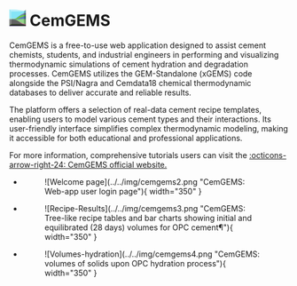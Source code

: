 # <img style="float: center; height: 6%; width: 6%;" src="../../img/cemgems.png"> CemGEMS 

CemGEMS is a free-to-use web application designed to assist cement chemists, students, and industrial engineers in performing and visualizing thermodynamic simulations of cement hydration and degradation processes. CemGEMS utilizes the GEM-Standalone (xGEMS) code alongside the PSI/Nagra and Cemdata18 chemical thermodynamic databases to deliver accurate and reliable results. ​

The platform offers a selection of real-data cement recipe templates, enabling users to model various cement types and their interactions. Its user-friendly interface simplifies complex thermodynamic modeling, making it accessible for both educational and professional applications. ​

For more information, comprehensive tutorials users can visit the [:octicons-arrow-right-24: CemGEMS official website. ](https://cemgems.org/)

<div class="grid cards" style="width: 100%; grid-template-columns: repeat(auto-fit, minmax(300px, 1fr));" markdown>

- <figure markdown="span">
  ![Welcome page](../../img/cemgems2.png "CemGEMS: Web-app user login page"){ width="350" }
- <figure markdown="span">
  ![Recipe-Results](../../img/cemgems3.png "CemGEMS: Tree-like recipe tables and bar charts showing initial and equilibrated (28 days) volumes for OPC cement¶"){ width="350" }
- <figure markdown="span">
  ![Volumes-hydration](../../img/cemgems4.png "CemGEMS: volumes of solids upon OPC hydration process"){ width="350" }

</div>


